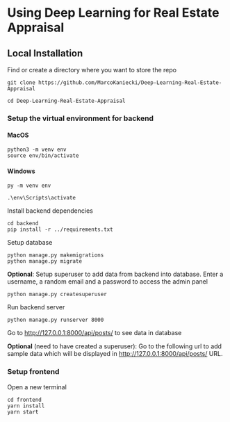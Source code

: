 # Using Deep Learning for Real Estate Appraisal

## Local Installation
Find or create a directory where you want to store the repo

```console
git clone https://github.com/MarcoKaniecki/Deep-Learning-Real-Estate-Appraisal
```

```console
cd Deep-Learning-Real-Estate-Appraisal
```

### Setup the virtual environment for backend
#### MacOS
```console
python3 -m venv env
source env/bin/activate
```

#### Windows
```console
py -m venv env
```

`.\env\Scripts\activate`

Install backend dependencies
```console
cd backend
pip install -r ../requirements.txt
```

Setup database
```console
python manage.py makemigrations
python manage.py migrate
```

**Optional**: Setup superuser to add data from backend into database. Enter a username, a random email and a password to access the admin panel
```console
python manage.py createsuperuser
```

Run backend server
```console
python manage.py runserver 8000
```

Go to
http://127.0.0.1:8000/api/posts/
to see data in database


**Optional** (need to have created a superuser): Go to the following url to add sample data which will be displayed in http://127.0.0.1:8000/api/posts/ URL.

### Setup frontend
Open a new terminal
```console
cd frontend
yarn install
yarn start
```
